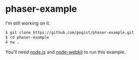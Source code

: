 # phaser-example
I'm still working on it.

```sh
$ git clone https://github.com/pogist/phaser-example.git
$ cd phaser-example
4 nw .
```

You'll need [node.js](https://nodejs.org/en/) and [node-webkit](https://github.com/nwjs/nw.js/wiki) to run this example.
